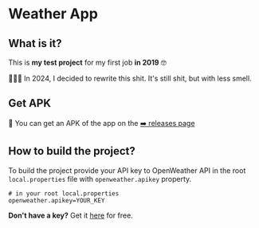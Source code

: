 # Weather App

## What is it?

This is **my test project** for my first job **in 2019** 🤓

👨🏻‍💻 In 2024, I decided to rewrite this shit. It's still shit, but with less smell.

## Get APK
💾 You can get an APK of the app on the [➡️ releases page](https://github.com/DaniilPavlenko/weather/releases)

## How to build the project?

To build the project provide your API key to OpenWeather API in the root `local.properties` file
with `openweather.apikey` property.

```properties
# in your root local.properties
openweather.apikey=YOUR_KEY
```

**Don't have a key?** Get it [here](https://home.openweathermap.org/api_keys) for free.
